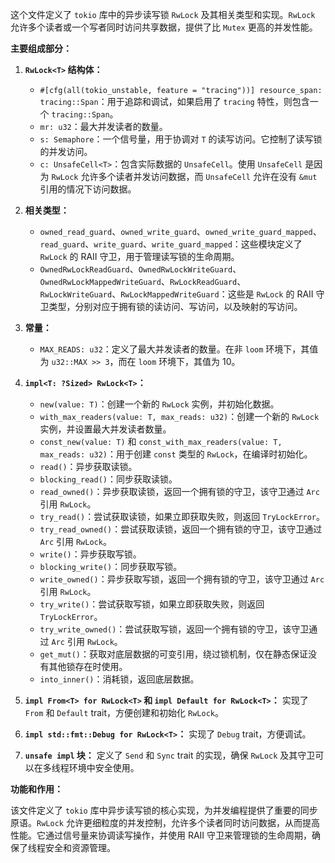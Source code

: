 这个文件定义了 `tokio` 库中的异步读写锁 `RwLock` 及其相关类型和实现。`RwLock` 允许多个读者或一个写者同时访问共享数据，提供了比 `Mutex` 更高的并发性能。

**主要组成部分：**

1.  **`RwLock<T>` 结构体：**
    *   `#[cfg(all(tokio_unstable, feature = "tracing"))] resource_span: tracing::Span`：用于追踪和调试，如果启用了 `tracing` 特性，则包含一个 `tracing::Span`。
    *   `mr: u32`：最大并发读者的数量。
    *   `s: Semaphore`：一个信号量，用于协调对 `T` 的读写访问。它控制了读写锁的并发访问。
    *   `c: UnsafeCell<T>`：包含实际数据的 `UnsafeCell`。使用 `UnsafeCell` 是因为 `RwLock` 允许多个读者并发访问数据，而 `UnsafeCell` 允许在没有 `&mut` 引用的情况下访问数据。

2.  **相关类型：**
    *   `owned_read_guard`、`owned_write_guard`、`owned_write_guard_mapped`、`read_guard`、`write_guard`、`write_guard_mapped`：这些模块定义了 `RwLock` 的 RAII 守卫，用于管理读写锁的生命周期。
    *   `OwnedRwLockReadGuard`、`OwnedRwLockWriteGuard`、`OwnedRwLockMappedWriteGuard`、`RwLockReadGuard`、`RwLockWriteGuard`、`RwLockMappedWriteGuard`：这些是 `RwLock` 的 RAII 守卫类型，分别对应于拥有锁的读访问、写访问，以及映射的写访问。

3.  **常量：**
    *   `MAX_READS: u32`：定义了最大并发读者的数量。在非 `loom` 环境下，其值为 `u32::MAX >> 3`，而在 `loom` 环境下，其值为 10。

4.  **`impl<T: ?Sized> RwLock<T>`：**
    *   `new(value: T)`：创建一个新的 `RwLock` 实例，并初始化数据。
    *   `with_max_readers(value: T, max_reads: u32)`：创建一个新的 `RwLock` 实例，并设置最大并发读者数量。
    *   `const_new(value: T)` 和 `const_with_max_readers(value: T, max_reads: u32)`：用于创建 `const` 类型的 `RwLock`，在编译时初始化。
    *   `read()`：异步获取读锁。
    *   `blocking_read()`：同步获取读锁。
    *   `read_owned()`：异步获取读锁，返回一个拥有锁的守卫，该守卫通过 `Arc` 引用 `RwLock`。
    *   `try_read()`：尝试获取读锁，如果立即获取失败，则返回 `TryLockError`。
    *   `try_read_owned()`：尝试获取读锁，返回一个拥有锁的守卫，该守卫通过 `Arc` 引用 `RwLock`。
    *   `write()`：异步获取写锁。
    *   `blocking_write()`：同步获取写锁。
    *   `write_owned()`：异步获取写锁，返回一个拥有锁的守卫，该守卫通过 `Arc` 引用 `RwLock`。
    *   `try_write()`：尝试获取写锁，如果立即获取失败，则返回 `TryLockError`。
    *   `try_write_owned()`：尝试获取写锁，返回一个拥有锁的守卫，该守卫通过 `Arc` 引用 `RwLock`。
    *   `get_mut()`：获取对底层数据的可变引用，绕过锁机制，仅在静态保证没有其他锁存在时使用。
    *   `into_inner()`：消耗锁，返回底层数据。

5.  **`impl From<T> for RwLock<T>` 和 `impl Default for RwLock<T>`：** 实现了 `From` 和 `Default` trait，方便创建和初始化 `RwLock`。

6.  **`impl std::fmt::Debug for RwLock<T>`：** 实现了 `Debug` trait，方便调试。

7.  **`unsafe impl` 块：** 定义了 `Send` 和 `Sync` trait 的实现，确保 `RwLock` 及其守卫可以在多线程环境中安全使用。

**功能和作用：**

该文件定义了 `tokio` 库中异步读写锁的核心实现，为并发编程提供了重要的同步原语。`RwLock` 允许更细粒度的并发控制，允许多个读者同时访问数据，从而提高性能。它通过信号量来协调读写操作，并使用 RAII 守卫来管理锁的生命周期，确保了线程安全和资源管理。
